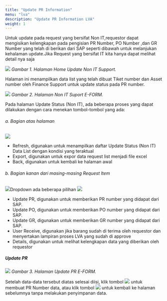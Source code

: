 ```yaml
---
title: "Update PR Information"
menu: "lva"
description: "Update PR Information LVA"
weight: 1
---
```

Untuk update pada request yang bersifat Non IT,requestor dapat mengisikan kelengkapan pada pengisian PR Number, PO Number ,dan GR Number yang telah di berikan dari SAP seperti dibawah untuk melanjukan kehalaman update.Jika Request yang bersifat IT kita hanya dapat melihat detail nya saja

![](/images/LVA/non/homee.png?height=auto&classes=border,shadow)
*Gambar 1. Halaman Home Update Non IT Support.*

Halaman ini menampilkan data list yang telah dibuat Tiket number dan Asset number oleh Finance Support untuk update status pada PR number.

![](/images/LVA/non/list.png?height=auto&classes=border,shadow)
*Gambar 2. Halaman Non IT Suport E-FORM.*

</div>

Pada halaman Update Status (Non IT), ada beberapa proses yang dapat dilakukan dengan cara menekan tombol-tombol yang ada: 

###### a. Bagian atas halaman

![](/images/LVA/non/refresh.png?height=auto&classes=border,shadow)

- Refresh, digunakan untuk menampilkan daftar Update Status (Non IT) Data List dengan kondisi yang teraktual
- Export, digunakan untuk expor data request list menjadi file excel
- Back, digunakan untuk kembali ke halaman awal

###### b. Bagian kanan dari masing-masing Request Item

![](/images/LVA/non/dropdown.png?height=auto&classes=border,shadow)Dropdown ada beberapa pilihan ![](/images/LVA/non/button.png?height=auto&classes=border,shadow)
     
- Update PR, digunakan untuk memberikan PR number yang didapat dari SAP.
- Update PO, digunakan untuk memberikan PO number yang didapat dari SAP.
- Update GR, digunakan untuk memberikan GR number yang didapat dari SAP.
- User Receive, digunakan jika barang sudah di terima oleh requestor dan menyertakan lampiran proses LVA yang sudah di approve
- Details, digunakan untuk melihat kelengkapan data yang diberikan oleh requestor
    
##### Update PR

![](/images/LVA/non/formpr.png?height=auto&classes=border,shadow)
*Gambar 3. Halaman Update PR E-FORM.*

Setelah data-data tersebut diatas selesai diisi, klik tombol ![](/images/LVA/non/update.png?height=auto&classes=border,shadow) untuk membuat PR Number data, atau klik tombol ![](/images/LVA/non/back.png?height=auto&classes=border,shadow) untuk kembali ke halaman sebelumnya tanpa melakukan penyimpanan data.